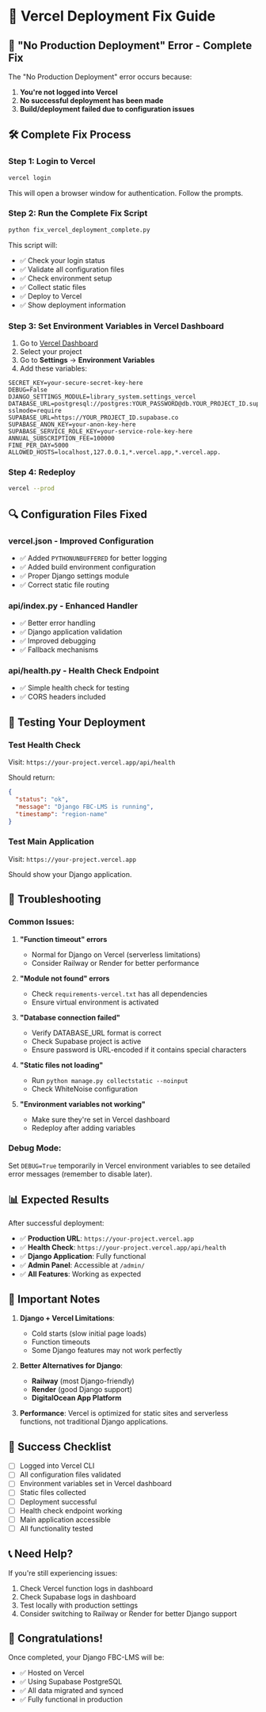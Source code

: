 # 🔧 Vercel Deployment Fix Guide

## 🚨 **"No Production Deployment" Error - Complete Fix**

The "No Production Deployment" error occurs because:
1. **You're not logged into Vercel**
2. **No successful deployment has been made**
3. **Build/deployment failed due to configuration issues**

## 🛠️ **Complete Fix Process**

### **Step 1: Login to Vercel**
```bash
vercel login
```
This will open a browser window for authentication. Follow the prompts.

### **Step 2: Run the Complete Fix Script**
```bash
python fix_vercel_deployment_complete.py
```

This script will:
- ✅ Check your login status
- ✅ Validate all configuration files
- ✅ Check environment setup
- ✅ Collect static files
- ✅ Deploy to Vercel
- ✅ Show deployment information

### **Step 3: Set Environment Variables in Vercel Dashboard**

1. Go to [Vercel Dashboard](https://vercel.com/dashboard)
2. Select your project
3. Go to **Settings** → **Environment Variables**
4. Add these variables:

```
SECRET_KEY=your-secure-secret-key-here
DEBUG=False
DJANGO_SETTINGS_MODULE=library_system.settings_vercel
DATABASE_URL=postgresql://postgres:YOUR_PASSWORD@db.YOUR_PROJECT_ID.supabase.co:5432/postgres?sslmode=require
SUPABASE_URL=https://YOUR_PROJECT_ID.supabase.co
SUPABASE_ANON_KEY=your-anon-key-here
SUPABASE_SERVICE_ROLE_KEY=your-service-role-key-here
ANNUAL_SUBSCRIPTION_FEE=100000
FINE_PER_DAY=5000
ALLOWED_HOSTS=localhost,127.0.0.1,*.vercel.app,*.vercel.app.
```

### **Step 4: Redeploy**
```bash
vercel --prod
```

## 🔍 **Configuration Files Fixed**

### **vercel.json** - Improved Configuration
- ✅ Added `PYTHONUNBUFFERED` for better logging
- ✅ Added build environment configuration
- ✅ Proper Django settings module
- ✅ Correct static file routing

### **api/index.py** - Enhanced Handler
- ✅ Better error handling
- ✅ Django application validation
- ✅ Improved debugging
- ✅ Fallback mechanisms

### **api/health.py** - Health Check Endpoint
- ✅ Simple health check for testing
- ✅ CORS headers included

## 🧪 **Testing Your Deployment**

### **Test Health Check**
Visit: `https://your-project.vercel.app/api/health`

Should return:
```json
{
  "status": "ok",
  "message": "Django FBC-LMS is running",
  "timestamp": "region-name"
}
```

### **Test Main Application**
Visit: `https://your-project.vercel.app`

Should show your Django application.

## 🔧 **Troubleshooting**

### **Common Issues:**

1. **"Function timeout" errors**
   - Normal for Django on Vercel (serverless limitations)
   - Consider Railway or Render for better performance

2. **"Module not found" errors**
   - Check `requirements-vercel.txt` has all dependencies
   - Ensure virtual environment is activated

3. **"Database connection failed"**
   - Verify DATABASE_URL format is correct
   - Check Supabase project is active
   - Ensure password is URL-encoded if it contains special characters

4. **"Static files not loading"**
   - Run `python manage.py collectstatic --noinput`
   - Check WhiteNoise configuration

5. **"Environment variables not working"**
   - Make sure they're set in Vercel dashboard
   - Redeploy after adding variables

### **Debug Mode:**
Set `DEBUG=True` temporarily in Vercel environment variables to see detailed error messages (remember to disable later).

## 📊 **Expected Results**

After successful deployment:
- ✅ **Production URL**: `https://your-project.vercel.app`
- ✅ **Health Check**: `https://your-project.vercel.app/api/health`
- ✅ **Django Application**: Fully functional
- ✅ **Admin Panel**: Accessible at `/admin/`
- ✅ **All Features**: Working as expected

## 🚨 **Important Notes**

1. **Django + Vercel Limitations**: 
   - Cold starts (slow initial page loads)
   - Function timeouts
   - Some Django features may not work perfectly

2. **Better Alternatives for Django**:
   - **Railway** (most Django-friendly)
   - **Render** (good Django support)
   - **DigitalOcean App Platform**

3. **Performance**: Vercel is optimized for static sites and serverless functions, not traditional Django applications.

## 🎯 **Success Checklist**

- [ ] Logged into Vercel CLI
- [ ] All configuration files validated
- [ ] Environment variables set in Vercel dashboard
- [ ] Static files collected
- [ ] Deployment successful
- [ ] Health check endpoint working
- [ ] Main application accessible
- [ ] All functionality tested

## 📞 **Need Help?**

If you're still experiencing issues:
1. Check Vercel function logs in dashboard
2. Check Supabase logs in dashboard
3. Test locally with production settings
4. Consider switching to Railway or Render for better Django support

## 🎉 **Congratulations!**

Once completed, your Django FBC-LMS will be:
- ✅ Hosted on Vercel
- ✅ Using Supabase PostgreSQL
- ✅ All data migrated and synced
- ✅ Fully functional in production
